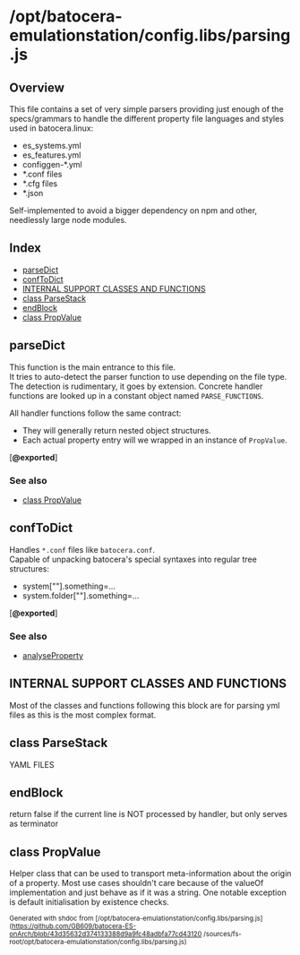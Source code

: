 # /opt/batocera-emulationstation/config.libs/parsing.js

## Overview

This file contains a set of very simple parsers providing just enough of the specs/grammars 
to handle the different property file languages and styles used in batocera.linux:
- es_systems.yml
- es_features.yml
- configgen-*.yml
- *.conf files
- *.cfg files
- *.json

Self-implemented to avoid a bigger dependency on npm and other, needlessly large node modules.

## Index

* [parseDict](#parsedict)
* [confToDict](#conftodict)
* [INTERNAL SUPPORT CLASSES AND FUNCTIONS](#internal-support-classes-and-functions)
* [class ParseStack](#class-parsestack)
* [endBlock](#endblock)
* [class PropValue](#class-propvalue)

## parseDict

This function is the main entrance to this file.  
It tries to auto-detect the parser function to use depending on the file type.  
The detection is rudimentary, it goes by extension. Concrete handler functions are looked up
in a constant object named `PARSE_FUNCTIONS`.

All handler functions follow the same contract:
- They will generally return nested object structures.
- Each actual property entry will we wrapped in an instance of `PropValue`.  

[**@exported**]

### See also

* [class PropValue](#class-propvalue)

## confToDict

Handles `*.conf` files like `batocera.conf`.  
Capable of unpacking batocera's special syntaxes into regular tree structures:
- system["<game-name>"].something=...
- system.folder["<folder-path>"].something=...

[**@exported**]

### See also

* [analyseProperty](#analyseproperty)

## INTERNAL SUPPORT CLASSES AND FUNCTIONS

Most of the classes and functions following this block are for parsing yml files
as this is the most complex format.

## class ParseStack

YAML FILES

## endBlock

return false if the current line is NOT processed by handler,
but only serves as terminator

## class PropValue

Helper class that can be used to transport meta-information about the origin of a property.
Most use cases shouldn't care because of the valueOf implementation and just behave as if it was a string.
One notable exception is default initialisation by existence checks.


<sub>Generated with shdoc from [/opt/batocera-emulationstation/config.libs/parsing.js](https://github.com/GB609/batocera-ES-onArch/blob/43d35632d374133388d9a9fc48adbfa77cd43120
/sources/fs-root/opt/batocera-emulationstation/config.libs/parsing.js)</sub>